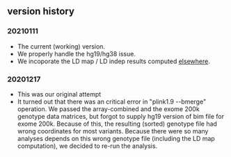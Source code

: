 ## version history

### 20210111

- The current (working) version.
- We properly handle the hg19/hg38 issue.
- We incoporate the LD map / LD indep results computed [elsewhere](/03_filtering/array-exome-combined).

### 20201217

- This was our original attempt
- It turned out that there was an critical error in "plink1.9 --bmerge" operation. We passed the array-combined and the exome 200k genotype data matrices, but forgot to supply hg19 version of bim file for exome 200k. Because of this, the resulting (sorted) genotype file had wrong coordinates for most variants. Because there were so many analyses depends on this wrong genotype file (including the LD map computation), we decided to re-run the analysis.

